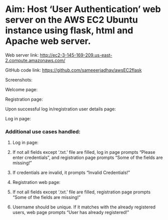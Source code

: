 # Aim: Host ‘User Authentication’ web server on the AWS EC2 Ubuntu instance using flask, html and Apache web server.

Web server link: http://ec2-3-145-169-209.us-east-2.compute.amazonaws.com/

GitHub code link: https://github.com/sameeerjadhav/awsEC2flask

Screenshots:

Welcome page:
 













Registration page:

 

Upon successful log in/registration user details page:

 

Log in page:

 

### Additional use cases handled:
1.	Log in page:
1.	If not all fields except ‘.txt.’ file are filled, log in page prompts “Please enter credentials”, and registration page prompts “Some of the fields are missing!”
2.	If credentials are invalid, it prompts “Invalid Credentials!”

2.	Registration web page:
1.	If not all fields except ‘.txt.’ file are filled, registration page prompts “Some of the fields are missing!”
2.	Username should be unique. If it matches with the already registered users, web page prompts “User has already registered!”


